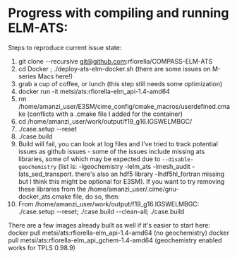 # Progress with compiling and running ELM-ATS:

Steps to reproduce current issue state:
1. git clone --recursive git@github.com:rfiorella/COMPASS-ELM-ATS
2. cd Docker ; ./deploy-ats-elm-docker.sh (there are some issues on M-series Macs here!)
3. grab a cup of coffee, or lunch (this step still needs some optimization)
4. docker run -it metsi/ats:rfiorella-elm_api-1.4-amd64
5. rm /home/amanzi_user/E3SM/cime_config/cmake_macros/userdefined.cmake (conflicts with a .cmake file I added for the container)
7. cd /home/amanzi_user/work/output/f19_g16.IGSWELMBGC/
8. ./case.setup --reset
9. ./case.build
10. Build will fail, you can look at log files and I've tried to track potential issues as github issues - some of the issues include missing ats libraries, some of which may be expected due to `--disable-geochemistry` (list is: -lgeochemistry -lelm_ats -lmesh_audit -lats_sed_transport. there's also an hdf5 library -lhdf5hl_fortran missing but I think this might be optional for E3SM). If you want to try removing these libraries from the /home/amanzi_user/.cime/gnu-docker_ats.cmake file, do so, then:
11. From /home/amanzi_user/work/output/f19_g16.IGSWELMBGC: ./case.setup --reset; ./case.build --clean-all; ./case.build


There are a few images already built as well if it's easier to start here:
docker pull metsi/ats:rfiorella-elm_api-1.4-amd64 (no geochemistry)
docker pull metsi/ats:rfiorella-elm_api_gchem-1.4-amd64 (geochemistry enabled works for TPLS 0.98.9)

